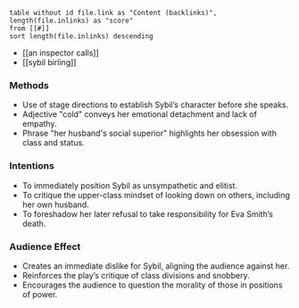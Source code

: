 
```dataview
table without id file.link as "Content (backlinks)", length(file.inlinks) as "score"
from [[#]]
sort length(file.inlinks) descending
```

- [[an inspector calls]]
- [[sybil birling]]

### Methods
    
- Use of stage directions to establish Sybil’s character before she speaks.
- Adjective "cold" conveys her emotional detachment and lack of empathy.
- Phrase "her husband's social superior" highlights her obsession with class and status.

### Intentions

- To immediately position Sybil as unsympathetic and elitist.
- To critique the upper-class mindset of looking down on others, including her own husband.
- To foreshadow her later refusal to take responsibility for Eva Smith’s death.

### Audience Effect

- Creates an immediate dislike for Sybil, aligning the audience against her.
- Reinforces the play’s critique of class divisions and snobbery.
- Encourages the audience to question the morality of those in positions of power.
